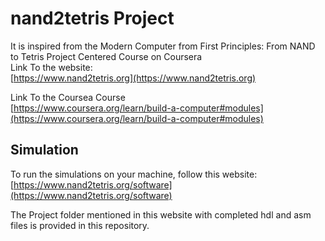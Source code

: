 # nand2tetris Project <br>

It is inspired from the Modern Computer from First Principles: From NAND to Tetris Project Centered Course on Coursera<br>
Link To the website:<br>
[https://www.nand2tetris.org](https://www.nand2tetris.org)

Link To the Coursea Course<br>
[https://www.coursera.org/learn/build-a-computer#modules](https://www.coursera.org/learn/build-a-computer#modules)

## Simulation <br>
To run the simulations on your machine, follow this website:<br>
[https://www.nand2tetris.org/software](https://www.nand2tetris.org/software)

The Project folder mentioned in this website with completed hdl and asm files is provided in this repository.
